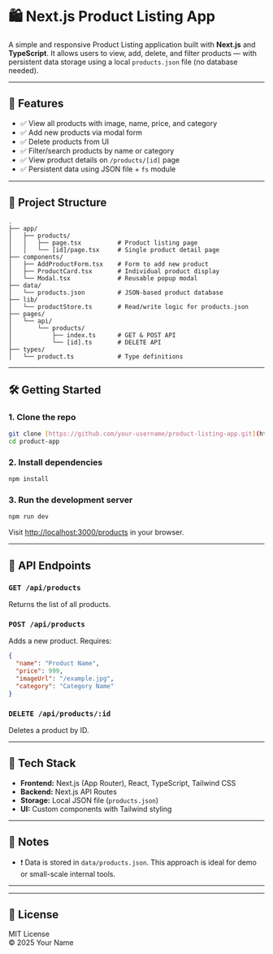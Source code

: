 # 🛍️ Next.js Product Listing App

A simple and responsive Product Listing application built with **Next.js** and **TypeScript**. It allows users to view, add, delete, and filter products — with persistent data storage using a local `products.json` file (no database needed).

---

## 🚀 Features

- ✅ View all products with image, name, price, and category
- ✅ Add new products via modal form
- ✅ Delete products from UI
- ✅ Filter/search products by name or category
- ✅ View product details on `/products/[id]` page
- ✅ Persistent data using JSON file + `fs` module

---

## 📁 Project Structure

```
.
├── app/
│   ├── products/
│   │   ├── page.tsx          # Product listing page
│   │   └── [id]/page.tsx     # Single product detail page
├── components/
│   ├── AddProductForm.tsx    # Form to add new product
│   ├── ProductCard.tsx       # Individual product display
│   └── Modal.tsx             # Reusable popup modal
├── data/
│   └── products.json         # JSON-based product database
├── lib/
│   └── productStore.ts       # Read/write logic for products.json
├── pages/
│   └── api/
│       └── products/
│           ├── index.ts      # GET & POST API
│           └── [id].ts       # DELETE API
├── types/
│   └── product.ts            # Type definitions
```

---

## 🛠️ Getting Started

### 1. Clone the repo

```bash
git clone [https://github.com/your-username/product-listing-app.git](https://github.com/nishandutta/product-app)
cd product-app
```

### 2. Install dependencies

```bash
npm install
```

### 3. Run the development server

```bash
npm run dev
```

Visit [http://localhost:3000/products](http://localhost:3000/products) in your browser.

---

## 🔌 API Endpoints

### `GET /api/products`
Returns the list of all products.

### `POST /api/products`
Adds a new product. Requires:
```json
{
  "name": "Product Name",
  "price": 999,
  "imageUrl": "/example.jpg",
  "category": "Category Name"
}
```

### `DELETE /api/products/:id`
Deletes a product by ID.

---

## 🧠 Tech Stack

- **Frontend:** Next.js (App Router), React, TypeScript, Tailwind CSS
- **Backend:** Next.js API Routes
- **Storage:** Local JSON file (`products.json`)
- **UI:** Custom components with Tailwind styling

---

## 📝 Notes

- ❗ Data is stored in `data/products.json`. This approach is ideal for demo or small-scale internal tools.

---

---

## 📄 License

MIT License  
© 2025 Your Name
